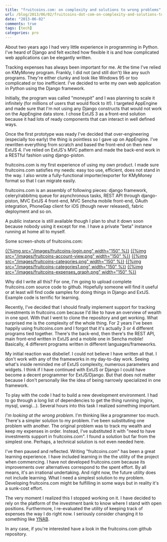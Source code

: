 ```yaml
---
title: "fruitcoins.com: on complexity and solutions to wrong problems"
url: /blog/2013/06/02/fruitcoins-dot-com-on-complexity-and-solutions-to-the-wrong-problem/
date: "2013-06-02"
comments: true
tags: [tech]
categories: pro
---
```


About two years ago I had very little experience in programming in Python. I've heard of Django and felt excited how flexible it is and how complicated web applications can be elegantly written.

Tracking expenses has always been important for me. At the time I've relied on KMyMoney program. Frankly, I did not (and still don't) like any such programs. They're either clunky and look like Windows 95 or too complicated or too inefficient. I've decided to write my own web application in Python using the Django framework.

<!--more-->

Initially, the program was called "moneypit" and I was planning to scale it infinitely (for millions of users that would flock to it!). I targeted AppEngine and made sure that I'm not using any Django constructs that would not work on the AppEngine data store. I chose ExtJS 3 as a front-end solution because it had lots of ready components that can interact in well defined ways.

Once the first prototype was ready I've decided that over-engineering (especially too early) the thing is pointless so I gave up on AppEngine. I've rewritten everything from scratch and based the front-end on then new ExtJS 4. I've relied on ExtJS's MVC pattern and made the back-end work in a RESTful fashion using django-piston.

fruitcoins.com is my first experience of using my own product. I made sure fruitcoins.com satisfies my needs: easy too use, efficient, does not stand in the way. I also wrote a fully-functional importer/exporter for KMyMoney format so that I can migrate easily.

fruitcoins.com is an assembly of following pieces: django framework, celery/rabbitmq queue for asynchronous tasks, REST API through django-piston, MVC ExtJS 4 front-end, MVC Sencha mobile front-end, OAuth integration, PhoneGap client for iOS (though never released), fabric deployment and so on.

A public instance is still available though I plan to shut it down soon because nobody using it except for me. I have a private "beta" instance running at home all to myself.

Some screen-shots of fruitcoins.com:

[{{%img src="/images/fruitcoins-login.png" width="150" %}}](/images/fruitcoins-login.png) [{{%img src="/images/fruitcoins-account-view.png" width="150" %}}](/images/fruitcoins-account-view.png) [{{%img src="/images/fruitcoins-categories.png" width="150" %}}](/images/fruitcoins-categories.png) [{{%img src="/images/fruitcoins-categories1.png" width="150" %}}](/images/fruitcoins-categories1.png) [{{%img src="/images/fruitcoins-expenses_graph.png" width="150" %}}](/images/fruitcoins-expenses_graph.png)

Why did I write all this? For one, I'm going to upload complete fruitcoins.com source code to github. Hopefully someone will find it useful or at least will find code samples for doing things in Django and ExtJS. Example code is terrific for learning.

Recently, I've decided that I should finally implement support for tracking investments in fruitcoins.com because I'd like to have an overview of wealth in one spot. With that I went to clone the repository and get working. What surprised me is the complexity of the whole thing. For 2 years I've been happily using fruitcoins.com and I forgot that it's actually 3 or 4 different programs tied together. There's the back-end, then there's the REST API, main front-end written in ExtJS and a mobile one in Sencha mobile! Basically, 4 different programs written in different languages/frameworks.

My initial reaction was disbelief. I could not believe I have written all that. I don't work with any of the frameworks in my day-to-day work. Seeing what's inside reminded me of ExtJS complexity, numerous parameters and widgets. I think if I have continued with ExtJS or Django I could have become a decent programmer for ExtJS/Django. But that does not matter because I don't personally like the idea of being narrowly specialized in one framework.

To play with the code I had to build a new development environment. I had to go through a long list of dependencies to get the thing running (nginx, mysql, uwsgi...). Several hours into this task I realized something important.

_I'm looking at the wrong problem_. I'm thinking like a programmer too much. There's a simpler solution to my problem. I've been substituting one problem with another. The original problem was to track my wealth and keep my expenses in order. Instead, I've substituted it with "need to have investments support in fruitcoins.com". I found a solution but far from the simplest one. Perhaps, a technical solution is not even needed here.

I've then paused and reflected. Writing "fruitcoins.com" has been a great learning experience. I have included learning in the the utility of the project when commencing. I have not developed fruitcoins.com because its improvements over alternatives correspond to the spent effort. By all means, it's an irrational undertaking. And right now, the future utility does not include learning. What I need a simplest solution to my problem. Developing fruitcoins.com might be fulfilling in some ways but in reality it's a sunk-cost effort.

The very moment I realized this I stopped working on it. I have decided to rely on the platform of the investment bank to know where I stand with open positions. Furthermore, I re-evaluated the utility of keeping track of expenses the way I do right now. I seriously consider changing it to something like [YNAB](http://www.youneedabudget.com/).

In any case, if you're interested have a look in the fruitcoins.com github repository.